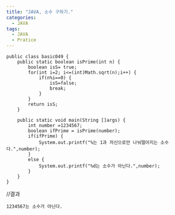 ```yaml
---
title: "JAVA, 소수 구하기."
categories:
  - JAVA
tags:
  - JAVA
  - Pratice
---
```


	public class basic049 {
		public static boolean isPrime(int n) {
			boolean isS= true;
			for(int i=2; i<=(int)Math.sqrt(n);i++) {
				if(n%i==0) {
					isS=false;
					break;
				}
			}
			return isS;
		}
>

		public static void main(String []args) {
			int number =1234567;
			boolean ifPrime = isPrime(number);
			if(ifPrime) {
				System.out.printf("%는 1과 자신으로만 나눠떨어지는 소수다.",number);
			}
			else {
				System.out.printf("%d는 소수가 아닌다.",number);
			}
		}
	}

//결과

	1234567는 소수가 아닌다.	